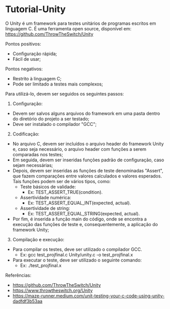 # Tutorial-Unity
O Unity é um framework para testes unitários de programas escritos em linguagem C.
É uma ferramenta open source, disponível em: https://github.com/ThrowTheSwitch/Unity

Pontos positivos:
  - Configuração rápida;
  - Fácil de usar;

Pontos negativos:
  - Restrito à linguagem C;
  - Pode ser limitado a testes mais complexos;

Para utilizá-lo, devem ser seguidos os seguintes passos:

1) Configuração: 
  - Devem ser salvos alguns arquivos do framework em uma pasta dentro do diretório do projeto a ser testado;
  - Deve ser instalado o compilador "GCC";

2) Codificação:
  - No arquivo C, devem ser incluídos o arquivo header do framework Unity e, caso seja necessário, o arquivo header com funções a serem comparadas nos testes;
  - Em seguida, devem ser inseridas funções padrão de configuração, caso sejam necessárias;
  - Depois, devem ser inseridas as funções de teste denominadas "Assert", que fazem comparações entre valores calculados e valores esperados. Tais funções podem ser de vários tipos, como:
    - Teste básicos de validade:
      - Ex: TEST_ASSERT_TRUE(condition).
    - Assertividade numérica:
      - Ex: TEST_ASSERT_EQUAL_INT(expected, actual).
    - Assertividade de string:
      - Ex: TEST_ASSERT_EQUAL_STRING(expected, actual).
  - Por fim, é inserida a função main do código, onde se encontra a execução das funções de teste e, consequentemente, a aplicação do framework Unity;

3) Compilação e execução:
  - Para compilar os testes, deve ser utilizado o compilador GCC.
    - Ex: gcc test_projfinal.c Unity/unity.c -o test_projfinal.x
  - Para executar o teste, deve ser utilizado o seguinte comando:
    - Ex: ./test_projfinal.x    

Referências:
- https://github.com/ThrowTheSwitch/Unity
- https://www.throwtheswitch.org/Unity
- https://maze-runner.medium.com/unit-testing-your-c-code-using-unity-dadfdf3b53aa
